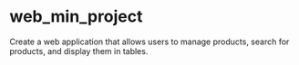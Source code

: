 # web_min_project
Create a web application that allows users to manage products, search for products, and display them in tables.
